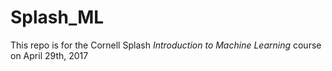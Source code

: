 # Splash_ML

This repo is for the Cornell Splash *Introduction to Machine Learning* course on April 29th, 2017
